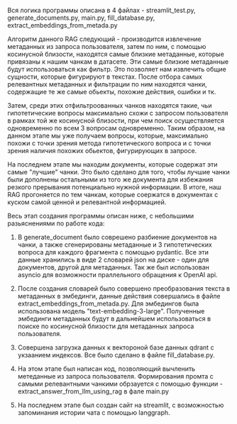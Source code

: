 Вся логика программы описана в 4 файлах - streamlit_test.py, generate_documents.py, main.py, fill_database.py, extract_embeddings_from_metada.py

Алгоритм данного RAG следующий - производится извлечение метаданных из запроса пользователя, затем по ним, с помощью косинусной близости, находятся самые близкие метаданные, которые привязаны к нашим чанкам в датасете. Эти самые близкие метаданные будут использоваться как фильтр. Это позволяет нам извлечить общие сущности, которые фигурируют в текстах. После отбора самых релевантных метаданных и фильтрации по ним находятся чанки, содержащие те же самые обьекты, похожие действия, ошибки и тк. 

Затем, среди этих отфильтроованных чанков находятся такие, чьи гипотетические вопросы максимально схожи с запросом пользователя в рамках той же косинусной близости, при чем поиск осуществляется одновременно по всем 3 вопросам одновременно.
Таким образом, на данном этапе мы уже получаем вопросы, которые, максимально похожи с точки зрения метода гипотетического вопроса и с точки зрения наличия похожих обьектов, фигурирующих в запросе.

На последнем этапе мы находим документы, которые содержат эти самые "лучшие" чанки. Это было сделано для того, чтобы лучшие чанки были дополнены остальными из того же документа для избежания резкого прерывания потенциально нужной информации. В итоге, наш RAG прогоняется по тем чанкам, которые соержатся в документах с куском самой ценной и релевантной информацией.




Весь этап создания программы описан ниже, с небольшими разьяснениями по работе кода:

1) В generate_document было соврешено разбиение документов на чанки, а также сгенерированы метаданные и 3 гипотетических вопроса для каждого фрагмента с помощью pydantic. Все эти данные хранились в виде 2 словарей json на диске - один для документов, другой для метаданных.
Так же был использован asyncio для возможности праллельного обращения к OpenAI api.

2) После создания словарей было совершено преобразования текста в метаданных в эмбединги, данные действия совершались в файле extract_embeddings_from_metada.py. Для эмбедингов была использована модель "text-embedding-3-large". Полученные эмбединги метаданных будут в дальнейшем использоваться в поиске по косинусной близости для метаданных запроса пользователя. 

3) Совершена загрузка данных к вектороной базе данных qdrant с укзаанием индексов. Все было сделано в файле fill_database.py.

4) На этом этапе был написан код, позволяющий вычленить метеданные из запроса пользователя. Формирования промта с самыми релевантными чанкими обрзауется с помощью функции - extract_answer_from_llm_using_rag в фале main.py

5) На последнем этапе был создан сайт на streamlit, с возможностью запоминания истории чата с помощью langgraph.





